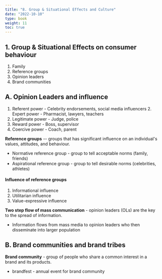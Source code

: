 ```yaml
---
title: "8. Group & Situational Effects and Culture"
date: "2022-10-10"
type: book
weight: 11
toc: true
---
```


## 1. Group & Situational Effects on consumer behaviour

1. Family
2. Reference groups
3. Opinion leaders
4. Brand communities

## A. Opinion Leaders and influence

1. Referent power - Celebrity endorsements, social media influencers 2. Expert power - Pharmacist, lawyers, teachers
2. Legitimate power - Judge, police
3. Reward power - Boss, supervisor
4. Coercive power - Coach, parent

**Reference groups** -- groups that has significant influence on an individual's values, attitudes, and behaviour.

- Normative reference group - group to tell acceptable norms (family, friends)
- Aspirational reference group - group to tell desirable norms (celebrities, athletes)

#### Influence of reference groups

1. Informational influence
2. Utilitarian influence
3. Value-expressive influence

**Two step flow of mass communication** - opinion leaders (OLs) are the key to the spread of information.

- Information flows from mass media to opinion leaders who then disseminate into larger population

## B. Brand communities and brand tribes

**Brand community** - group of people who share a common interest in a brand and its products.

- brandfest - annual event for brand community

